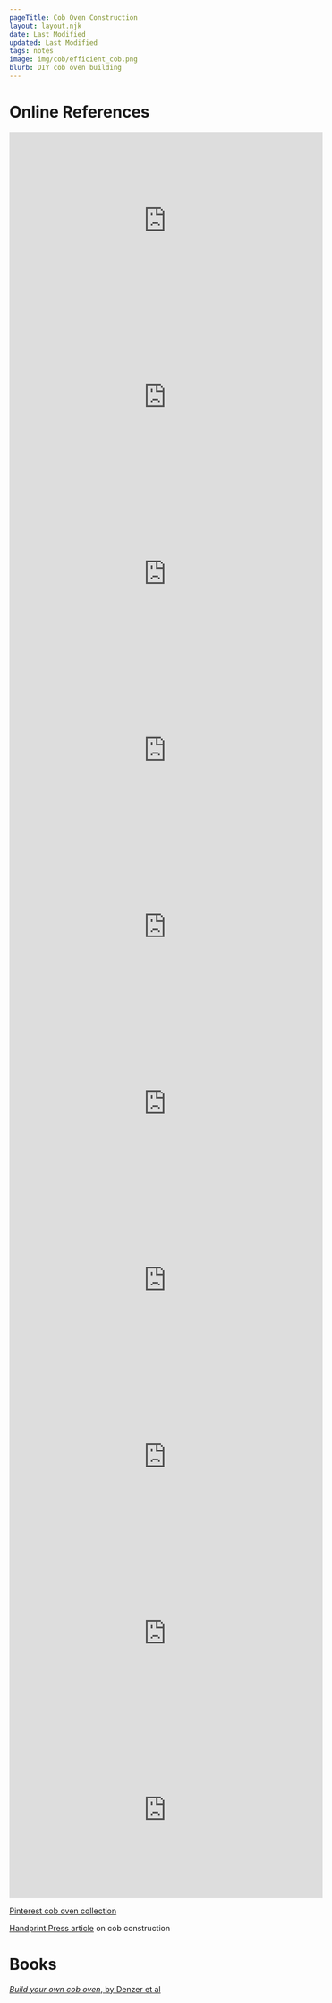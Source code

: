 ```yaml
---
pageTitle: Cob Oven Construction
layout: layout.njk
date: Last Modified 
updated: Last Modified 
tags: notes 
image: img/cob/efficient_cob.png
blurb: DIY cob oven building
---
```


# Online References

 <iframe width="560" height="315" src="https://www.youtube.com/embed/EmuVYU0kdkQ" title="YouTube video player" frameborder="0" allow="accelerometer; autoplay; clipboard-write; encrypted-media; gyroscope; picture-in-picture; web-share" allowfullscreen></iframe>
 
 <iframe width="560" height="315" src="https://www.youtube.com/embed/i0foHjPVbP4" title="YouTube video player" frameborder="0" allow="accelerometer; autoplay; clipboard-write; encrypted-media; gyroscope; picture-in-picture; web-share" allowfullscreen></iframe>
 
 <iframe width="560" height="315" src="https://www.youtube.com/embed/u4TJ-02Y6DY" title="YouTube video player" frameborder="0" allow="accelerometer; autoplay; clipboard-write; encrypted-media; gyroscope; picture-in-picture; web-share" allowfullscreen></iframe>
 
 <iframe width="560" height="315" src="https://www.youtube.com/embed/orsz2nwpn1w" title="YouTube video player" frameborder="0" allow="accelerometer; autoplay; clipboard-write; encrypted-media; gyroscope; picture-in-picture; web-share" allowfullscreen></iframe>
 
 <iframe width="560" height="315" src="https://www.youtube.com/embed/mJKxQ9YC7N4" title="YouTube video player" frameborder="0" allow="accelerometer; autoplay; clipboard-write; encrypted-media; gyroscope; picture-in-picture; web-share" allowfullscreen></iframe>
 
 <iframe width="560" height="315" src="https://www.youtube.com/embed/Pe-Vvk_4WU0" title="YouTube video player" frameborder="0" allow="accelerometer; autoplay; clipboard-write; encrypted-media; gyroscope; picture-in-picture; web-share" allowfullscreen></iframe>
 
 <iframe width="560" height="315" src="https://www.youtube.com/embed/lsdHPCcmpmk" title="YouTube video player" frameborder="0" allow="accelerometer; autoplay; clipboard-write; encrypted-media; gyroscope; picture-in-picture; web-share" allowfullscreen></iframe>
 
 <iframe width="560" height="315" src="https://www.youtube.com/embed/4VZ2OUifixQ" title="YouTube video player" frameborder="0" allow="accelerometer; autoplay; clipboard-write; encrypted-media; gyroscope; picture-in-picture; web-share" allowfullscreen></iframe>
 
 <iframe width="560" height="315" src="https://www.youtube.com/embed/SFuGzhPxofE" title="YouTube video player" frameborder="0" allow="accelerometer; autoplay; clipboard-write; encrypted-media; gyroscope; picture-in-picture; web-share" allowfullscreen></iframe>
 
 <iframe width="560" height="315" src="https://www.youtube.com/embed/S5Nv_FJdSyo" title="YouTube video player" frameborder="0" allow="accelerometer; autoplay; clipboard-write; encrypted-media; gyroscope; picture-in-picture; web-share" allowfullscreen></iframe>
 
 [Pinterest cob oven collection](https://www.pinterest.com/pin/258112622384262201/)
 
 [Handprint Press article](https://www.handprintpress.com/theworkofart/an-earthen-oven-odyssey-by-joe-kennedy/) on cob construction
 
# Books

[*Build your own cob oven*, by Denzer et al](https://www.amazon.com/Build-Your-Own-Earth-Oven/dp/096798467X/ref=as_li_ss_tl?ie=UTF8&qid=1476731749&sr=8-1&keywords=Build+Your+Own+Earth+Oven+by+Kiko+Denzer&linkCode=sl1&tag=tyrafarm-20&linkId=e2d2f08d1ecec5d3cc52cafbb791ca2a)

